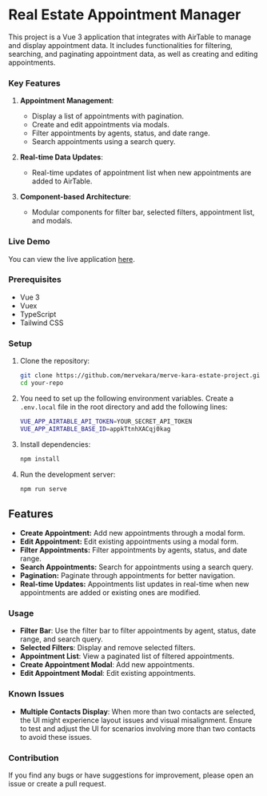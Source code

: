 # Real Estate Appointment Manager

This project is a Vue 3 application that integrates with AirTable to manage and display appointment data. It includes functionalities for filtering, searching, and paginating appointment data, as well as creating and editing appointments.

### Key Features

1. **Appointment Management**: 
   - Display a list of appointments with pagination.
   - Create and edit appointments via modals.
   - Filter appointments by agents, status, and date range.
   - Search appointments using a search query.

2. **Real-time Data Updates**:
   - Real-time updates of appointment list when new appointments are added to AirTable.

3. **Component-based Architecture**:
   - Modular components for filter bar, selected filters, appointment list, and modals.

### Live Demo

You can view the live application [here](https://merve-kara-estate-project.vercel.app/).

### Prerequisites

- Vue 3
- Vuex
- TypeScript
- Tailwind CSS

### Setup

1. Clone the repository:

    ```bash
    git clone https://github.com/mervekara/merve-kara-estate-project.git
    cd your-repo
    ```
2. You need to set up the following environment variables. Create a `.env.local` file in the root directory and add the following lines:

    ```bash
    VUE_APP_AIRTABLE_API_TOKEN=YOUR_SECRET_API_TOKEN
    VUE_APP_AIRTABLE_BASE_ID=appkTtnhXACqj0kag
    ```

3. Install dependencies:

    ```bash
    npm install
    ```

4. Run the development server:

    ```bash
    npm run serve
    ```

## Features

- **Create Appointment:** Add new appointments through a modal form.
- **Edit Appointment:** Edit existing appointments using a modal form.
- **Filter Appointments:** Filter appointments by agents, status, and date range.
- **Search Appointments:** Search for appointments using a search query.
- **Pagination:** Paginate through appointments for better navigation.
- **Real-time Updates:** Appointments list updates in real-time when new appointments are added or existing ones are modified.


### Usage

- **Filter Bar**: Use the filter bar to filter appointments by agent, status, date range, and search query.
- **Selected Filters**: Display and remove selected filters.
- **Appointment List**: View a paginated list of filtered appointments.
- **Create Appointment Modal**: Add new appointments.
- **Edit Appointment Modal**: Edit existing appointments.

### Known Issues

- **Multiple Contacts Display**: When more than two contacts are selected, the UI might experience layout issues and visual misalignment. Ensure to test and adjust the UI for scenarios involving more than two contacts to avoid these issues.

### Contribution

If you find any bugs or have suggestions for improvement, please open an issue or create a pull request.
